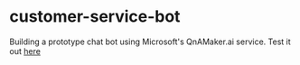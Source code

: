 # customer-service-bot
Building a prototype chat bot using Microsoft's QnAMaker.ai service.
Test it out [here](https://hud-rental-assistance-bot.herokuapp.com/)
